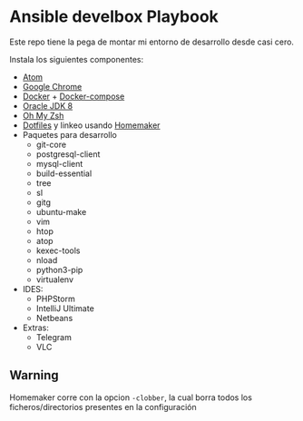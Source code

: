 # Ansible develbox Playbook

Este repo tiene la pega de montar mi entorno de desarrollo desde casi cero.

Instala los siguientes componentes:

* [Atom](http://atom.io/)
* [Google Chrome](https://www.google.es/chrome/browser/desktop/)
* [Docker](https://www.docker.com/) + [Docker-compose](https://docs.docker.com/compose/)
* [Oracle JDK 8](http://www.oracle.com/technetwork/es/java/javase/downloads/index.html)
* [Oh My Zsh](https://github.com/robbyrussell/oh-my-zsh)
* [Dotfiles](https://github.com/pperez/dotfiles) y linkeo usando [Homemaker](https://github.com/FooSoft/homemaker)
* Paquetes para desarrollo
  - git-core
  - postgresql-client
  - mysql-client
  - build-essential
  - tree
  - sl
  - gitg
  - ubuntu-make
  - vim
  - htop
  - atop
  - kexec-tools
  - nload
  - python3-pip
  - virtualenv
* IDES:
  * PHPStorm
  * IntelliJ Ultimate
  * Netbeans
* Extras:
  * Telegram
  * VLC

## Warning

Homemaker corre con la opcion `-clobber`, la cual borra todos los ficheros/directorios presentes en la configuración
